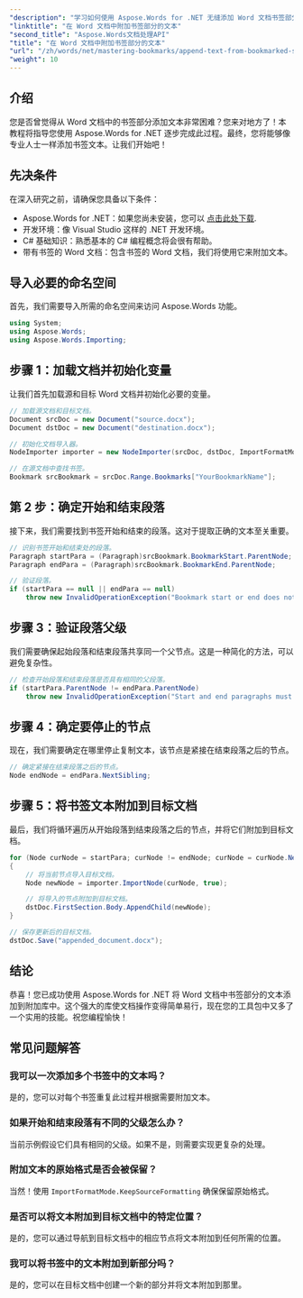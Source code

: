 ```yaml
---
"description": "学习如何使用 Aspose.Words for .NET 无缝添加 Word 文档书签部分中的文本。本教程循序渐进。"
"linktitle": "在 Word 文档中附加书签部分的文本"
"second_title": "Aspose.Words文档处理API"
"title": "在 Word 文档中附加书签部分的文本"
"url": "/zh/words/net/mastering-bookmarks/append-text-from-bookmarked-sections/"
"weight": 10
---
```


## 介绍

您是否曾觉得从 Word 文档中的书签部分添加文本非常困难？您来对地方了！本教程将指导您使用 Aspose.Words for .NET 逐步完成此过程。最终，您将能够像专业人士一样添加书签文本。让我们开始吧！

## 先决条件

在深入研究之前，请确保您具备以下条件：

- Aspose.Words for .NET：如果您尚未安装，您可以 [点击此处下载](https://releases。aspose.com/words/net/).
- 开发环境：像 Visual Studio 这样的 .NET 开发环境。
- C# 基础知识：熟悉基本的 C# 编程概念将会很有帮助。
- 带有书签的 Word 文档：包含书签的 Word 文档，我们将使用它来附加文本。

## 导入必要的命名空间

首先，我们需要导入所需的命名空间来访问 Aspose.Words 功能。

```csharp
using System;
using Aspose.Words;
using Aspose.Words.Importing;
```

## 步骤 1：加载文档并初始化变量

让我们首先加载源和目标 Word 文档并初始化必要的变量。

```csharp
// 加载源文档和目标文档。
Document srcDoc = new Document("source.docx");
Document dstDoc = new Document("destination.docx");

// 初始化文档导入器。
NodeImporter importer = new NodeImporter(srcDoc, dstDoc, ImportFormatMode.KeepSourceFormatting);

// 在源文档中查找书签。
Bookmark srcBookmark = srcDoc.Range.Bookmarks["YourBookmarkName"];
```

## 第 2 步：确定开始和结束段落

接下来，我们需要找到书签开始和结束的段落。这对于提取正确的文本至关重要。

```csharp
// 识别书签开始和结束处的段落。
Paragraph startPara = (Paragraph)srcBookmark.BookmarkStart.ParentNode;
Paragraph endPara = (Paragraph)srcBookmark.BookmarkEnd.ParentNode;

// 验证段落。
if (startPara == null || endPara == null)
    throw new InvalidOperationException("Bookmark start or end does not have a valid paragraph parent.");
```

## 步骤 3：验证段落父级

我们需要确保起始段落和结束段落共享同一个父节点。这是一种简化的方法，可以避免复杂性。

```csharp
// 检查开始段落和结束段落是否具有相同的父段落。
if (startPara.ParentNode != endPara.ParentNode)
    throw new InvalidOperationException("Start and end paragraphs must have the same parent.");
```

## 步骤 4：确定要停止的节点

现在，我们需要确定在哪里停止复制文本，该节点是紧接在结束段落之后的节点。

```csharp
// 确定紧接在结束段落之后的节点。
Node endNode = endPara.NextSibling;
```

## 步骤 5：将书签文本附加到目标文档

最后，我们将循环遍历从开始段落到结束段落之后的节点，并将它们附加到目标文档。

```csharp
for (Node curNode = startPara; curNode != endNode; curNode = curNode.NextSibling)
{
    // 将当前节点导入目标文档。
    Node newNode = importer.ImportNode(curNode, true);

    // 将导入的节点附加到目标文档。
    dstDoc.FirstSection.Body.AppendChild(newNode);
}

// 保存更新后的目标文档。
dstDoc.Save("appended_document.docx");
```

## 结论

恭喜！您已成功使用 Aspose.Words for .NET 将 Word 文档中书签部分的文本添加到附加库中。这个强大的库使文档操作变得简单易行，现在您的工具包中又多了一个实用的技能。祝您编程愉快！

## 常见问题解答

### 我可以一次添加多个书签中的文本吗？
是的，您可以对每个书签重复此过程并根据需要附加文本。

### 如果开始和结束段落有不同的父级怎么办？
当前示例假设它们具有相同的父级。如果不是，则需要实现更复杂的处理。

### 附加文本的原始格式是否会被保留？
当然！使用 `ImportFormatMode.KeepSourceFormatting` 确保保留原始格式。

### 是否可以将文本附加到目标文档中的特定位置？
是的，您可以通过导航到目标文档中的相应节点将文本附加到任何所需的位置。

### 我可以将书签中的文本附加到新部分吗？
是的，您可以在目标文档中创建一个新的部分并将文本附加到那里。